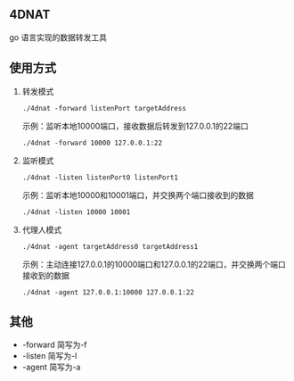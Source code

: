 ## 4DNAT 
go 语言实现的数据转发工具

## 使用方式
1. 转发模式

    ```
    ./4dnat -forward listenPort targetAddress
    ```
    示例：监听本地10000端口，接收数据后转发到127.0.0.1的22端口
    ```
    ./4dnat -forward 10000 127.0.0.1:22
    ```
2. 监听模式

    ```
    ./4dnat -listen listenPort0 listenPort1
    ```
    示例：监听本地10000和10001端口，并交换两个端口接收到的数据
    ```
    ./4dnat -listen 10000 10001
    ```
3. 代理人模式

    ```
    ./4dnat -agent targetAddress0 targetAddress1
    ```
    示例：主动连接127.0.0.1的10000端口和127.0.0.1的22端口，并交换两个端口接收到的数据
    ```
    ./4dnat -agent 127.0.0.1:10000 127.0.0.1:22
    ```
   
## 其他
- -forward 简写为-f
- -listen 简写为-l
- -agent 简写为-a